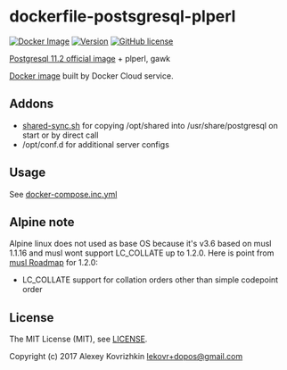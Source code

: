 # dockerfile-postsgresql-plperl

[![Docker Image][1]][2]
[![Version][3]][4]
[![GitHub license][5]][6]

[1]: https://images.microbadger.com/badges/image/dopos/postgresql.svg
[2]: https://microbadger.com/images/dopos/postgresql "Get your own image badge on microbadger.com"
[3]: https://images.microbadger.com/badges/version/dopos/postgresql.svg
[4]: https://microbadger.com/images/dopos/postgresql "Get your own version badge on microbadger.com"
[5]: https://img.shields.io/badge/license-MIT-blue.svg
[6]: LICENSE

[Postgresql 11.2 official image](https://hub.docker.com/_/postgres/) + plperl, gawk

[Docker image](https://store.docker.com/community/images/dopos/postgresql) built by Docker Cloud service.

## Addons

* [shared-sync.sh](shared-sync.sh) for copying /opt/shared into /usr/share/postgresql on start or by direct call
* /opt/conf.d for additional server configs

## Usage

See [docker-compose.inc.yml](https://github.com/dopos/dcape/blob/master/docker-compose.inc.yml)

## Alpine note

Alpine linux does not used as base OS because it's v3.6 based on musl 1.1.16 and musl wont support LC_COLLATE up to 1.2.0.
Here is point from [musl Roadmap](http://wiki.musl-libc.org/wiki/Roadmap) for 1.2.0:

* LC_COLLATE support for collation orders other than simple codepoint order

## License

The MIT License (MIT), see [LICENSE](LICENSE).

Copyright (c) 2017 Alexey Kovrizhkin <lekovr+dopos@gmail.com>

